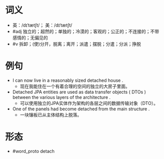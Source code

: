 # 词义
- 英：/dɪˈtætʃt/； 美：/dɪˈtætʃt/
- #adj 独立的；超然的；单独的；冷漠的；客观的；公正的；不连接的；不带感情的；无偏见的
- #v 拆卸；(使)分开，脱离；离开；派遣；摆脱；分遣；分派；挣脱
# 例句
- I can now live in a reasonably sized detached house .
	- 现在我能住在一个有着合理的空间的独立的大房子里面。
- Detached JPA entities are used as data transfer objects ( DTOs ) between the various layers of the architecture .
	- 可以使用独立的JPA实体作为架构的各层之间的数据传输对象（DTO）。
- One of the panels had become detached from the main structure .
	- 一块镶板已从主体结构上脱落。
# 形态
- #word_proto detach
